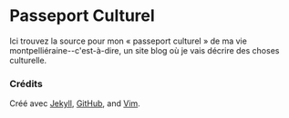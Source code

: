 # Passeport Culturel

Ici trouvez la source pour mon « passeport culturel » de ma vie
montpelliéraine--c'est-à-dire, un site blog où je vais décrire des choses
culturelle.

### Crédits

Créé avec [Jekyll](jekyllrb.com), [GitHub](github.com), and
[Vim](https://vim.sourceforge.io).


<!---
vim: spell spelllang=fr
-->
